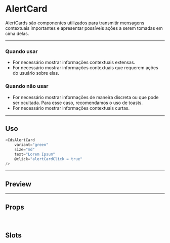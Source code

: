 # AlertCard

AlertCards são componentes utilizados para transmitir mensagens contextuais importantes e apresentar possíveis ações a serem tomadas em cima delas.

---

### Quando usar

- For necessário mostrar informações contextuais extensas.
- For necessário mostrar informações contextuais que requerem ações do usuário sobre elas.

### Quando não usar

- For necessário mostrar informações de maneira discreta ou que pode ser ocultada. Para esse caso, recomendamos o uso de toasts.
- For necessário mostrar informações contextuais curtas.

---

## Uso

```js
<CdsAlertCard
	variant="green"
	size="md"
	text="Lorem Ipsum"
	@click="alertCardClick = true"
/>
```

---

## Preview

<PreviewBuilder
	:args
	:component="CdsAlertCard"
/>

---

## Props

<APITable
	name="CdsAlertCard"
	section="props"
/>
<br>

## Slots

<APITable
	name="CdsAlertCard"
	section="slots"
/>

<script setup>
import { ref } from 'vue';
import CdsAlertCard from '@/components/AlertCard.vue';

const args = ref({});
</script>
